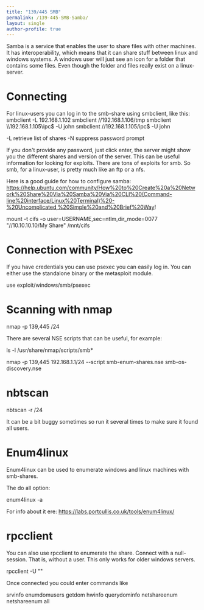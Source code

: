 ```yaml
---
title: "139/445 SMB"
permalink: /139-445-SMB-Samba/
layout: single
author-profile: true
---
```


Samba is a service that enables the user to share files with other machines. It has interoperability, which means that it can share stuff between linux and windows systems. A windows user will just see an icon for a folder that contains some files. Even though the folder and files really exist on a linux-server.

# Connecting
For linux-users you can log in to the smb-share using smbclient, like this:
smbclient -L 192.168.1.102
smbclient //192.168.1.106/tmp
smbclient \\\\192.168.1.105\\ipc$ -U john 
smbclient //192.168.1.105/ipc$ -U john  

-L retrieve list of shares
-N suppress password prompt

If you don't provide any password, just click enter, the server might show you the different shares and version of the server. This can be useful information for looking for exploits. There are tons of exploits for smb.
So smb, for a linux-user, is pretty much like an ftp or a nfs.

Here is a good guide for how to configure samba: https://help.ubuntu.com/community/How%20to%20Create%20a%20Network%20Share%20Via%20Samba%20Via%20CLI%20(Command-line%20interface/Linux%20Terminal)%20-%20Uncomplicated,%20Simple%20and%20Brief%20Way!

mount -t cifs -o user=USERNAME,sec=ntlm,dir_mode=0077 "//10.10.10.10/My Share" /mnt/cifs

# Connection with PSExec
If you have credentials you can use psexec you can easily log in. You can either use the standalone binary or the metasploit module.

use exploit/windows/smb/psexec

# Scanning with nmap

nmap -p 139,445 <ip>/24 

There are several NSE scripts that can be useful, for example:

ls -l /usr/share/nmap/scripts/smb*

nmap -p 139,445 192.168.1.1/24 --script smb-enum-shares.nse smb-os-discovery.nse

# nbtscan

nbtscan -r <ip>/24

It can be a bit buggy sometimes so run it several times to make sure it found all users.

# Enum4linux

Enum4linux can be used to enumerate windows and linux machines with smb-shares.

The do all option:

enum4linux -a <ip>

For info about it ere: https://labs.portcullis.co.uk/tools/enum4linux/

# rpcclient

You can also use rpcclient to enumerate the share.
Connect with a null-session. That is, without a user. This only works for older windows servers.

rpcclient -U "" <ip>

Once connected you could enter commands like
  
srvinfo
enumdomusers
getdom hwinfo
querydominfo
netshareenum
netshareenum all

